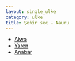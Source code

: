 ```yaml
---
layout: single_ulke
category: ulke
title: Şehir seç - Nauru
---
```

* [Aiwo](/iftar.html?sehir=aiwo&ulke=Nauru)
* [Yaren](/iftar.html?sehir=yaren&ulke=Nauru)
* [Anabar](/iftar.html?sehir=anabar&ulke=Nauru)
